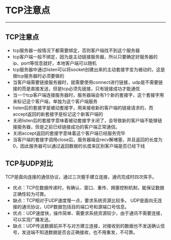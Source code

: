 # TCP注意点
---
## TCP注意点
 - tcp服务器一般情况下都需要绑定，否则客户端找不到这个服务器
 - tcp客户端一般不绑定，因为是主动链接服务器，所以只要确定好服务器的ip、port等信息就好，本地客户端可以随机
 - tcp服务器中通过listen可以将socket创建出来的主动套接字变为被动的，这是做tcp服务器时必须要做的
 - 当客户端需要链接服务器时，就需要使用connect进行链接，udp是不需要链接的而是直接发送，但是tcp必须先链接，只有链接成功才能通信
 - 当一个tcp客户端连接服务器时，服务器端会有1个新的套接字，这个套接字用来标记这个客户端，单独为这个客户端服务
 - listen后的套接字是被动套接字，用来接收新的客户端的链接请求的，而accept返回的新套接字是标记这个新客户端的
 - 关闭listen后的套接字意味着被动套接字关闭了，会导致新的客户端不能够链接服务器，但是之前已经链接成功的客户端正常通信。
 - 关闭accept返回的套接字意味着这个客户端已经服务完毕
 - 当客户端的套接字调用close后，服务器端会recv解堵塞，并且返回的长度为0，因此服务器可以通过返回数据的长度来区别客户端是否已经下线

## TCP与UDP对比
TCP是面向连接的通信协议，通过三次握手建立连接，通讯完成时四次挥手。
 - 优点：TCP在数据传递时，有确认、窗口、重传、拥塞控制机制，能保证数据正确性较为可靠。
 - 缺点：TCP相对于UDP速度慢一点，要求系统资源比较多。
UDP是面向无连接的通讯协议，UDP数据包括目的端口号和源端口号信息。
 - 优点：UDP速度快，操作简单、需要求系统资源较少，由于通讯不需要连接，可以实现广播发送。
 - 缺点：UDP传送数据前并不与对方建立连接，对接收到的数据也不发送确认信号，发送端不知道数据是否会正确接收，也不用重发，不可靠。 